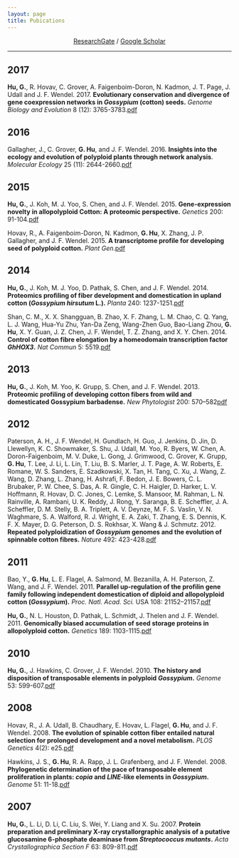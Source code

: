 ```yaml
---
layout: page
title: Pubications
---
```


<div align="center">
<a href="https://www.researchgate.net/profile/guanjing_hu/" target="_blank">ResearchGate</a> / <a href="http://scholar.google.com/citations?user=6PMcbdoAAAAJ" target="_blank">Google Scholar</a>
</div>

----

## 2017
**Hu, G.**, R. Hovav, C. Grover, A. Faigenboim-Doron, N. Kadmon, J. T. Page, J. Udall and J. F. Wendel. 2017. **Evolutionary conservation and divergence of gene coexpression networks in _Gossypium_ (cotton) seeds.** _Genome Biology and Evolution_ 8 (12): 3765-3783.[pdf](files/GBE2017.pdf)

## 2016
Gallagher, J., C. Grover, **G. Hu**, and J. F. Wendel. 2016. **Insights into the ecology and evolution of polyploid plants through network analysis**. _Molecular Ecology_ 25 (11): 2644-2660.[pdf](files/MolEcol2016.pdf)

## 2015
**Hu, G.**, J. Koh, M. J. Yoo, S. Chen, and J. F. Wendel. 2015. **Gene-expression novelty in allopolyploid Cotton: A proteomic perspective.** _Genetics_ 200: 91-104.[pdf](files/Genetics2015.pdf)

Hovav, R., A. Faigenboim-Doron, N. Kadmon, **G. Hu**, X. Zhang, J. P. Gallagher, and J. F. Wendel. 2015. **A transcriptome profile for developing seed of polyploid cotton.** _Plant Gen_.[pdf](files/TPG2015.pdf)

## 2014
**Hu, G.**, J. Koh, M. J. Yoo, D. Pathak, S. Chen, and J. F. Wendel. 2014. **Proteomics profiling of fiber development and domestication in upland cotton (_Gossypium hirsutum_ L.).** _Planta_ 240: 1237-1251.[pdf](files/Planta2014.pdf)

Shan, C. M., X. X. Shangguan, B. Zhao, X. F. Zhang, L. M. Chao, C. Q. Yang, L. J. Wang, Hua-Yu Zhu, Yan-Da Zeng, Wang-Zhen Guo, Bao-Liang Zhou, **G. Hu**, X. Y. Guan, J. Z. Chen, J. F. Wendel, T. Z. Zhang, and X. Y. Chen. 2014. **Control of cotton fibre elongation by a homeodomain transcription factor _GhHOX3_.** _Nat Commun_ 5: 5519.[pdf](files/Ncomms2014.pdf)

## 2013
**Hu, G.**, J. Koh, M. Yoo, K. Grupp, S. Chen, and J. F. Wendel. 2013. **Proteomic profiling of developing cotton fibers from wild and domesticated Gossypium barbadense.** _New Phytologist_ 200: 570–582[pdf](files/Phytologist2013.pdf)

## 2012
Paterson, A. H., J. F. Wendel, H. Gundlach, H. Guo, J. Jenkins, D. Jin, D. Llewellyn, K. C. Showmaker, S. Shu, J. Udall, M. Yoo, R. Byers, W. Chen, A. Doron-Faigenboim, M. V. Duke, L. Gong, J. Grimwood, C. Grover, K. Grupp, **G. Hu**, T. Lee, J. Li, L. Lin, T. Liu, B. S. Marler, J. T. Page, A. W. Roberts, E. Romane, W. S. Sanders, E. Szadkowski, X. Tan, H. Tang, C. Xu, J. Wang, Z. Wang, D. Zhang, L. Zhang, H. Ashrafi, F. Bedon, J. E. Bowers, C. L. Brubaker, P. W. Chee, S. Das, A. R. Gingle, C. H. Haigler, D. Harker, L. V. Hoffmann, R. Hovav, D. C. Jones, C. Lemke, S. Mansoor, M. Rahman, L. N. Rainville, A. Rambani, U. K. Reddy, J. Rong, Y. Saranga, B. E. Scheffler, J. A. Scheffler, D. M. Stelly, B. A. Triplett, A. V. Deynze, M. F. S. Vaslin, V. N. Waghmare, S. A. Walford, R. J. Wright, E. A. Zaki, T. Zhang, E. S. Dennis, K. F. X. Mayer, D. G. Peterson, D. S. Rokhsar, X. Wang & J. Schmutz. 2012. **Repeated polyploidization of _Gossypium_ genomes and the evolution of spinnable cotton fibres.** _Nature_ 492: 423-428.[pdf](files/Nature2012.pdf)

## 2011
Bao, Y., **G. Hu**, L. E. Flagel, A. Salmond, M. Bezanilla, A. H. Paterson, Z. Wang, and J. F. Wendel. 2011. **Parallel up-regulation of the profilin gene family following independent domestication of diploid and allopolyploid cotton (_Gossypium_).** _Proc. Natl. Acad. Sci._ USA 108: 21152–21157.[pdf](files/PNAS2011.pdf)

**Hu, G.**, N. L. Houston, D. Pathak, L. Schmidt, J. Thelen and J. F. Wendel. 2011. **Genomically biased accumulation of seed storage proteins in allopolyploid cotton.** _Genetics_ 189: 1103-1115.[pdf](files/Genetics2011.pdf) 

## 2010
**Hu, G.**, J. Hawkins, C. Grover, J. F. Wendel. 2010. **The history and disposition of transposable elements in polyploid _Gossypium_.** _Genome_ 53: 599-607.[pdf](files/Genome2010.pdf)

## 2008
Hovav, R., J. A. Udall, B. Chaudhary, E. Hovav, L. Flagel, **G. Hu**, and J. F. Wendel. 2008. **The evolution of spinable cotton fiber entailed natural selection for prolonged development and a novel metabolism.** _PLOS Genetics_ 4(2): e25.[pdf](files/PlosGen2008.pdf)

Hawkins, J. S., **G. Hu**, R. A. Rapp, J. L. Grafenberg, and J. F. Wendel. 2008. **Phylogenetic determination of the pace of transposable element proliferation in plants: _copia_ and _LINE_-like elements in _Gossypium_.** _Genome_ 51: 11-18.[pdf](files/Genome2008.pdf)

## 2007
**Hu, G.**, L. Li, D. Li, C. Liu, S. Wei, Y. Liang and X. Su. 2007. **Protein preparation and preliminary X-ray crystallorgraphic analysis of a putative glucosamine 6-phosphate deaminase from _Streptococcus mutants_.** _Acta Crystallographica Section F_ 63: 809-811.[pdf](files/ActaCryst2007.pdf)


